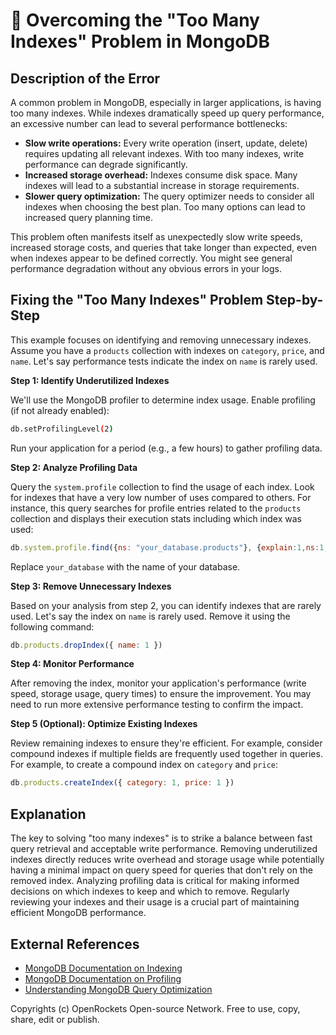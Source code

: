 # 🐞 Overcoming the "Too Many Indexes" Problem in MongoDB


## Description of the Error

A common problem in MongoDB, especially in larger applications, is having too many indexes. While indexes dramatically speed up query performance, an excessive number can lead to several performance bottlenecks:

* **Slow write operations:**  Every write operation (insert, update, delete) requires updating all relevant indexes. With too many indexes, write performance can degrade significantly.
* **Increased storage overhead:** Indexes consume disk space.  Many indexes will lead to a substantial increase in storage requirements.
* **Slower query optimization:** The query optimizer needs to consider all indexes when choosing the best plan.  Too many options can lead to increased query planning time.

This problem often manifests itself as unexpectedly slow write speeds, increased storage costs, and queries that take longer than expected, even when indexes appear to be defined correctly.  You might see general performance degradation without any obvious errors in your logs.


## Fixing the "Too Many Indexes" Problem Step-by-Step

This example focuses on identifying and removing unnecessary indexes.  Assume you have a `products` collection with indexes on `category`, `price`, and `name`.  Let's say performance tests indicate the index on `name` is rarely used.


**Step 1: Identify Underutilized Indexes**

We'll use the MongoDB profiler to determine index usage.  Enable profiling (if not already enabled):

```bash
db.setProfilingLevel(2)
```

Run your application for a period (e.g., a few hours) to gather profiling data.


**Step 2: Analyze Profiling Data**

Query the `system.profile` collection to find the usage of each index.  Look for indexes that have a very low number of uses compared to others.  For instance, this query searches for profile entries related to the `products` collection and displays their execution stats including which index was used:

```javascript
db.system.profile.find({ns: "your_database.products"}, {explain:1,ns:1, millis:1, command:1, op:1, key:1}).sort({ts:-1}).limit(100)
```
Replace `your_database` with the name of your database.

**Step 3: Remove Unnecessary Indexes**

Based on your analysis from step 2, you can identify indexes that are rarely used.  Let's say the index on `name` is rarely used. Remove it using the following command:

```javascript
db.products.dropIndex({ name: 1 })
```

**Step 4: Monitor Performance**

After removing the index, monitor your application's performance (write speed, storage usage, query times) to ensure the improvement.  You may need to run more extensive performance testing to confirm the impact.


**Step 5 (Optional): Optimize Existing Indexes**

Review remaining indexes to ensure they're efficient.  For example, consider compound indexes if multiple fields are frequently used together in queries. For example, to create a compound index on `category` and `price`:

```javascript
db.products.createIndex({ category: 1, price: 1 })
```

## Explanation

The key to solving "too many indexes" is to strike a balance between fast query retrieval and acceptable write performance. Removing underutilized indexes directly reduces write overhead and storage usage while potentially having a minimal impact on query speed for queries that don't rely on the removed index.  Analyzing profiling data is critical for making informed decisions on which indexes to keep and which to remove. Regularly reviewing your indexes and their usage is a crucial part of maintaining efficient MongoDB performance.


## External References

* [MongoDB Documentation on Indexing](https://www.mongodb.com/docs/manual/core/index-creation/)
* [MongoDB Documentation on Profiling](https://www.mongodb.com/docs/manual/tutorial/profile-operations/)
* [Understanding MongoDB Query Optimization](https://www.mongodb.com/blog/post/understanding-mongodb-query-optimization)


Copyrights (c) OpenRockets Open-source Network. Free to use, copy, share, edit or publish.

